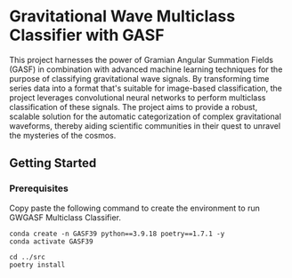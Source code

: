 # Gravitational Wave Multiclass Classifier with GASF


This project harnesses the power of Gramian Angular Summation Fields (GASF) in combination with advanced machine learning techniques for the purpose of classifying gravitational wave signals. By transforming time series data into a format that's suitable for image-based classification, the project leverages convolutional neural networks to perform multiclass classification of these signals. The project aims to provide a robust, scalable solution for the automatic categorization of complex gravitational waveforms, thereby aiding scientific communities in their quest to unravel the mysteries of the cosmos.

## Getting Started

### Prerequisites
Copy paste the following command to create the environment to run GWGASF Multiclass Classifier.
```
conda create -n GASF39 python==3.9.18 poetry==1.7.1 -y
conda activate GASF39

cd ../src
poetry install
```
